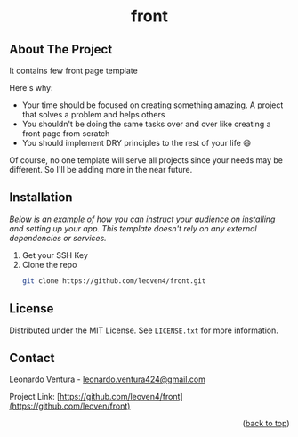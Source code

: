 <h1 align="center">front</h3>

<!-- ABOUT THE PROJECT -->
## About The Project
It contains few front page template

Here's why:
* Your time should be focused on creating something amazing. A project that solves a problem and helps others
* You shouldn't be doing the same tasks over and over like creating a front page from scratch
* You should implement DRY principles to the rest of your life :smile:

Of course, no one template will serve all projects since your needs may be different. So I'll be adding more in the near future. 

<!-- GETTING STARTED -->
## Installation

_Below is an example of how you can instruct your audience on installing and setting up your app. This template doesn't rely on any external dependencies or services._

1. Get your SSH Key 
2. Clone the repo
   ```sh
   git clone https://github.com/leoven4/front.git
   ```

<!-- LICENSE -->
## License

Distributed under the MIT License. See `LICENSE.txt` for more information.


<!-- CONTACT -->
## Contact

Leonardo Ventura - leonardo.ventura424@gmail.com

Project Link: [https://github.com/leoven4/front](https://github.com/leoven/front)

<p align="right">(<a href="#readme-top">back to top</a>)</p>

